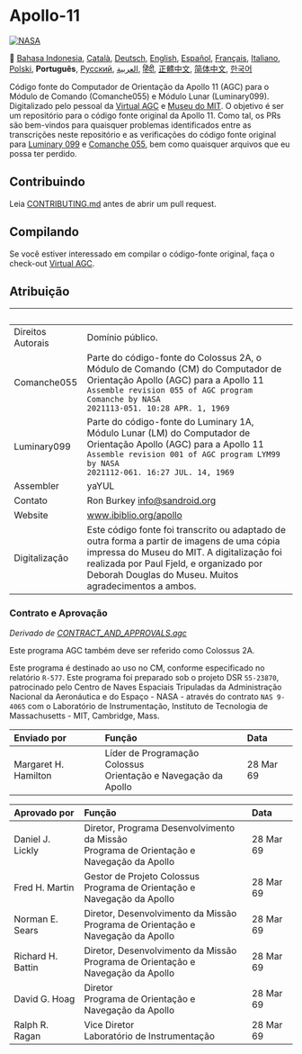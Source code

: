 # Apollo-11
[![NASA][1]][2]

:crossed_flags:
[Bahasa Indonesia][ID],
[Català][CA],
[Deutsch][DE],
[English][EN],
[Español][ES],
[Français][FR],
[Italiano][IT],
[Polski][PL],
**Português**,
[Русский][RU],
[العربية][AR],
[हिंदी][HI_IN],
[正體中文][ZH_TW],
[简体中文][ZH_CN],
[한국어][KO_KR]

[AR]:README.ar.md
[ID]:README.id.md
[CA]:README.ca.md
[DE]:README.de.md
[EN]:README.md
[ES]:README.es.md
[IT]:README.it.md
[PL]:README.pl.md
[FR]:README.fr.md
[PT_BR]:README.pt_br.md
[ZH_TW]:README.zh_tw.md
[ZH_CN]:README.zh_cn.md
[KO_KR]:README.ko_kr.md
[HI_IN]:README.hi_in.md
[RU]:README.ru.md

Código fonte do Computador de Orientação da Apollo 11 (AGC) para o Módulo
de Comando (Comanche055) e Módulo Lunar (Luminary099). Digitalizado
pelo pessoal da [Virtual AGC][3] e [Museu do MIT][4]. O objetivo é ser
um repositório para o código fonte original da Apollo 11. Como tal, os PRs
são bem-vindos para quaisquer problemas identificados entre as transcrições
neste repositório e as verificações do código fonte original para
[Luminary 099][5] e [Comanche 055][6], bem como quaisquer arquivos que
eu possa ter perdido.

## Contribuindo
Leia [CONTRIBUTING.md][7] antes de abrir um pull request.

## Compilando
Se você estiver interessado em compilar o código-fonte original, faça o
check-out [Virtual AGC][8].

## Atribuição

&nbsp;            | &nbsp;
:---------------- | :-----
Direitos Autorais | Domínio público.
Comanche055       | Parte do código-fonte do Colossus 2A, o Módulo de Comando (CM) do Computador de Orientação Apollo (AGC) para a Apollo 11<br>`Assemble revision 055 of AGC program Comanche by NASA`<br>`2021113-051. 10:28 APR. 1, 1969`
Luminary099       | Parte do código-fonte do Luminary 1A, Módulo Lunar (LM) do Computador de Orientação Apollo (AGC) para a Apollo 11<br>`Assemble revision 001 of AGC program LYM99 by NASA`<br>`2021112-061. 16:27 JUL. 14, 1969`
Assembler         | yaYUL
Contato           | Ron Burkey <info@sandroid.org>
Website           | www.ibiblio.org/apollo
Digitalização     | Este código fonte foi transcrito ou adaptado de outra forma a partir de imagens de uma cópia impressa do Museu do MIT. A digitalização foi realizada por Paul Fjeld, e organizado por Deborah Douglas do Museu. Muitos agradecimentos a ambos.

### Contrato e Aprovação
*Derivado de [CONTRACT_AND_APPROVALS.agc]*

Este programa AGC também deve ser referido como Colossus 2A.

Este programa é destinado ao uso no CM, conforme especificado no relatório `R-577`. Este programa foi preparado sob o projeto DSR `55-23870`, patrocinado pelo Centro de Naves Espaciais Tripuladas da Administração Nacional da Aeronáutica e do Espaço - NASA - através do contrato `NAS 9-4065` com o Laboratório de Instrumentação, Instituto de Tecnologia de Massachusetts - MIT, Cambridge, Mass.

Enviado por           | Função | Data
:-------------------- | :--- | :---
Margaret H. Hamilton  | Líder de Programação Colossus<br>Orientação e Navegação da Apollo | 28 Mar 69

Aprovado por       | Função | Data
:----------------- | :--- | :---
Daniel J. Lickly   | Diretor, Programa Desenvolvimento da Missão<br>Programa de Orientação e Navegação da Apollo | 28 Mar 69
Fred H. Martin     | Gestor de Projeto Colossus<br>Programa de Orientação e Navegação da Apollo | 28 Mar 69
Norman E. Sears    | Diretor, Desenvolvimento da Missão<br>Programa de Orientação e Navegação da Apollo | 28 Mar 69
Richard H. Battin  | Diretor, Desenvolvimento da Missão<br>Programa de Orientação e Navegação da Apollo | 28 Mar 69
David G. Hoag      | Diretor<br>Programa de Orientação e Navegação da Apollo | 28 Mar 69
Ralph R. Ragan     | Vice Diretor<br>Laboratório de Instrumentação | 28 Mar 69

[CONTRACT_AND_APPROVALS.agc]:https://github.com/chrislgarry/Apollo-11/blob/master/Comanche055/CONTRACT_AND_APPROVALS.agc
[1]:https://cdn.rawgit.com/aleen42/badges/c9246f74/src/nasa.svg
[2]:https://www.nasa.gov/mission_pages/apollo/missions/apollo11.html
[3]:http://www.ibiblio.org/apollo/
[4]:http://web.mit.edu/museum/
[5]:http://www.ibiblio.org/apollo/ScansForConversion/Luminary099/
[6]:http://www.ibiblio.org/apollo/ScansForConversion/Comanche055/
[7]:https://github.com/chrislgarry/Apollo-11/blob/master/CONTRIBUTING.md
[8]:https://github.com/rburkey2005/virtualagc
